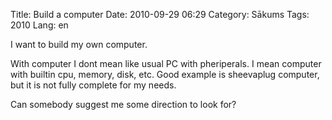 Title: Build a computer
Date: 2010-09-29 06:29
Category: Sākums
Tags: 2010
Lang: en

I want to build my own computer.

With computer I dont mean like usual PC with pheriperals. I mean computer with builtin cpu, memory, disk, etc. Good example is sheevaplug computer, but it is not fully complete for my needs.

Can somebody suggest me some direction to look for?
